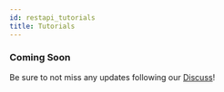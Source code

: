 ```yaml
---
id: restapi_tutorials
title: Tutorials
---
```


### Coming Soon
Be sure to not miss any updates following our [Discuss](https://discuss.animeshon.com)!